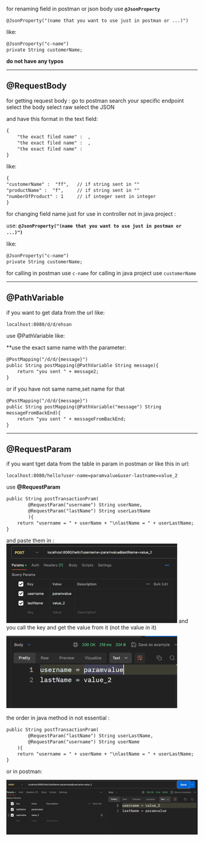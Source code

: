 for renaming field in postman or json body use **`@JsonProperty`**
    
    @JsonProperty("(name that you want to use just in postman or ...)")

like:
    
    @JsonProperty("c-name")
    private String customerName;

**do not have any typos** 

******************
## @RequestBody

for getting request body :
go to postman
search your specific endpoint 
select the body 
select raw 
select the JSON

and have this format in the text field:      

    {
        "the exact filed name" :  ,
        "the exact filed name" :  ,
        "the exact filed name" : 
    }

like:

    {
    "customerName" :  "ff",   // if string sent in "" 
    "productName" :  "f",     // if string sent in "" 
    "numberOfProduct" : 1     // if integer sent in integer
    }

for changing field name just for use in controller not in java project :

use: **`@JsonProperty("(name that you want to use just in postman or ...)")`**      
 
like:

    @JsonProperty("c-name")
    private String customerName;

for calling in postman use `c-name` 
for calling in java project use `customerName`


****************
## **@PathVariable**                        

if you want to get data from the url like:          

    localhost:8080/d/d/ehsan

use @PathVariable like:             

**use the exact same name with the parameter:

    @PostMapping("/d/d/{message}")
    public String postMapping(@PathVariable String message){
        return "you sent " + message2;
    }

or if you have not same name,set name for that           

    @PostMapping("/d/d/{message}")
    public String postMapping(@PathVariable("message") String messageFromBackEnd){
        return "you sent " + messageFromBackEnd;
    }

***************
## **@RequestParam**    
if you want tget data from the table in param in postman or like this in url:
    
    localhost:8080/hello?user-name=paramvalue&user-lastname=value_2

use **@RequestParam** 
    
    public String postTransactionPram(
            @RequestParam("username") String userName,
            @RequestParam("lastName") String userLastName
            ){
        return "username = " + userName + "\nlastName = " + userLastName;
    }

and paste them in :           
<img alt="img.png" src="img.png" width="450"/>
and you call the key and get the value from it (not the value in it)

<img alt="img_1.png" src="img_1.png" width="450"/>


the order in java method in not essential :

    public String postTransactionPram(
            @RequestParam("lastName") String userLastName,
            @RequestParam("username") String userName
        ){
        return "username = " + userName + "\nlastName = " + userLastName;
    }
or in  postman:

<img alt="img_2.png" src="img_2.png" width="800"/>




